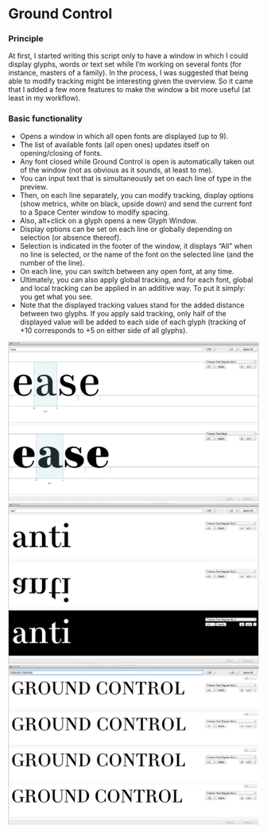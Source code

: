Ground Control
==============

### Principle

At first, I started writing this script only to have a window in which I could display glyphs, words or text set while I’m working on several fonts (for instance, masters of a family). In the process, I was suggested that being able to modify tracking might be interesting given the overview. So it came that I added a few more features to make the window a bit more useful (at least in my workflow). 

### Basic functionality

+ Opens a window in which all open fonts are displayed (up to 9).
+ The list of available fonts (all open ones) updates itself on opening/closing of fonts.
+ Any font closed while Ground Control is open is automatically taken out of the window (not as obvious as it sounds, at least to me).
+ You can input text that is simultaneously set on each line of type in the preview.
+ Then, on each line separately, you can modify tracking, display options (show metrics, white on black, upside down) and send the current font to a Space Center window to modify spacing.
+ Also, alt+click on a glyph opens a new Glyph Window.
+ Display options can be set on each line or globally depending on selection (or absence thereof).
+ Selection is indicated in the footer of the window, it displays “All” when no line is selected, or the name of the font on the selected line (and the number of the line).
+ On each line, you can switch between any open font, at any time.
+ Ultimately, you can also apply global tracking, and for each font, global and local tracking can be applied in an additive way. To put it simply: you get what you see.
+ Note that the displayed tracking values stand for the added distance between two glyphs. If you apply said tracking, only half of the displayed value will be added to each side of each glyph (tracking of +10 corresponds to +5 on either side of all glyphs).

![](images/Ground-Control-1.png)
![](images/Ground-Control-2.png)
![](images/Ground-Control-3.png)
